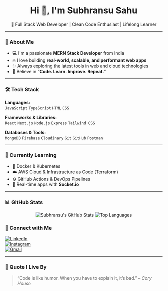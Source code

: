 <h1 align="center">Hi 👋, I'm Subhransu Sahu</h1>

<p align="center">
  🚀 Full Stack Web Developer | Clean Code Enthusiast | Lifelong Learner
</p>

---

### 🧠 About Me

- 💻 I'm a passionate **MERN Stack Developer** from India  
- 🔥 I love building **real-world, scalable, and performant web apps**  
- ✨ Always exploring the latest tools in web and cloud technologies  
- 🧩 Believe in “**Code. Learn. Improve. Repeat.**”

---

### 🛠️ Tech Stack

**Languages:**  
`JavaScript` `TypeScript` `HTML` `CSS`  

**Frameworks & Libraries:**  
`React` `Next.js` `Node.js` `Express` `Tailwind CSS`  

**Databases & Tools:**  
`MongoDB` `Firebase` `Cloudinary` `Git` `GitHub` `Postman`  

---

### 🌱 Currently Learning

- 🔧 Docker & Kubernetes  
- ☁️ AWS Cloud & Infrastructure as Code (Terraform)  
- ⚙️ GitHub Actions & DevOps Pipelines  
- 🔌 Real-time apps with **Socket.io**

---

### 📊 GitHub Stats

<p align="center">
  <img src="https://github-readme-stats.vercel.app/api?username=Subhransu26&show_icons=true&theme=radical" alt="Subhransu's GitHub Stats" />
  <img src="https://github-readme-stats.vercel.app/api/top-langs/?username=Subhransu26&layout=compact&theme=radical" alt="Top Languages" />
</p>

### 🔗 Connect with Me

[![LinkedIn](https://img.shields.io/badge/LinkedIn-blue?style=for-the-badge&logo=linkedin)](https://www.linkedin.com/in/subhransu-sahu-673576246/)  
[![Instagram](https://img.shields.io/badge/Instagram-E4405F?style=for-the-badge&logo=instagram&logoColor=white)](https://www.instagram.com/_subhransu_sahu/?next=%2F2)  
[![Gmail](https://img.shields.io/badge/Gmail-red?style=for-the-badge&logo=gmail&logoColor=white)](mailto:subhransusahu95@gmail.com)

---

### 💬 Quote I Live By

> “Code is like humor. When you have to explain it, it’s bad.” – *Cory House*
